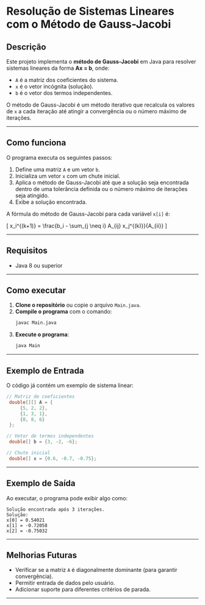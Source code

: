# Resolução de Sistemas Lineares com o Método de Gauss-Jacobi

## Descrição
Este projeto implementa o **método de Gauss-Jacobi** em Java para resolver sistemas lineares da forma **Ax = b**, onde:
- `A` é a matriz dos coeficientes do sistema.
- `x` é o vetor incógnita (solução).
- `b` é o vetor dos termos independentes.

O método de Gauss-Jacobi é um método iterativo que recalcula os valores de `x` a cada iteração até atingir a convergência ou o número máximo de iterações.

---

## Como funciona
O programa executa os seguintes passos:
1. Define uma matriz `A` e um vetor `b`.
2. Inicializa um vetor `x` com um chute inicial.
3. Aplica o método de Gauss-Jacobi até que a solução seja encontrada dentro de uma tolerância definida ou o número máximo de iterações seja atingido.
4. Exibe a solução encontrada.

A fórmula do método de Gauss-Jacobi para cada variável `x[i]` é:

\[
x_i^{(k+1)} = \frac{b_i - \sum_{j \neq i} A_{ij} x_j^{(k)}}{A_{ii}}
\]

---

## Requisitos
- Java 8 ou superior

---

## Como executar
1. **Clone o repositório** ou copie o arquivo `Main.java`.
2. **Compile o programa** com o comando:
   ```sh
   javac Main.java
   ```
3. **Execute o programa**:
   ```sh
   java Main
   ```

---

## Exemplo de Entrada
O código já contém um exemplo de sistema linear:
```java
// Matriz de coeficientes
 double[][] A = {
     {5, 2, 2},
     {1, 3, 1},
     {0, 8, 6}
 };

// Vetor de termos independentes
 double[] b = {3, -2, -6};

// Chute inicial
 double[] x = {0.6, -0.7, -0.75};
```

---

## Exemplo de Saída
Ao executar, o programa pode exibir algo como:
```
Solução encontrada após 3 iterações.
Solução:
x[0] = 0.54021
x[1] = -0.72058
x[2] = -0.75032
```

---

## Melhorias Futuras
- Verificar se a matriz `A` é diagonalmente dominante (para garantir convergência).
- Permitir entrada de dados pelo usuário.
- Adicionar suporte para diferentes critérios de parada.

---

